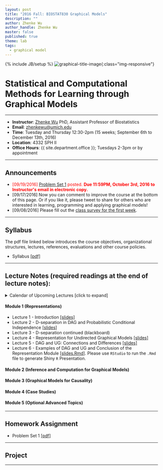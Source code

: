 ```yaml
---
layout: post
title: "2016 Fall: BIOSTAT830 Graphical Models"
description: ""
author: Zhenke Wu
author_handle: Zhenke Wu
master: false
published: true
theme: lab
tags: 
  - graphical model
---
```

{% include JB/setup %}
![graphical-title-image](http://d29qn7q9z0j1p6.cloudfront.net/content/roypta/371/1984/20120222/F4.large.jpg){:class="img-responsive"}

# Statistical and Computational Methods for Learning through Graphical Models
------

* **Instructor**: [Zhenke Wu](http://zhenkewu.com) PhD, Assistant Professor of Biostatistics
* **Email**: zhenkewu@umich.edu
* **Time**: Tuesday and Thursday 12:30-2pm (15 weeks; September 6th to December 13th, 2016)
* **Location**: 4332 SPH II
* **Office Hours**: {{ site.department.office }}; Tuesdays 2-3pm or by appointment

------

## Announcements

* <span style="color:red;"> [09/19/2016] [Problem Set 1](/assets/pdfs/slides/teaching/2016/biostat830/homework/ps1.pdf) posted. **Due 11:59PM, October 3rd, 2016 to Instructor's email in electronic copy.** </span>
* [09/17/2016] Now you can comment to improve the course at the bottom of this page. Or if you like it, please tweet to share for others who are interested in learning, programming and applying graphical models!
* [09/08/2016] Please fill out the [class survey for the first week](https://goo.gl/forms/q4mwWHG8RkNeJMH83).

------

## Syllabus

The pdf file linked below introduces the course objectives, organizational structures, lectures, references, evaluations and other course policies.

* Syllabus [[pdf]](/assets/pdfs/slides/teaching/2016/biostat830/BIOSTAT830-syllabus.pdf)

------

## Lecture Notes (required readings at the end of lecture notes):

<details>
  <summary>Calendar of Upcoming Lectures [click to expand]</summary>
  <div class="span3">
<div id="upcoming"></div><!--/span-->
</div>
<div class="span9">
	<iframe src="https://calendar.google.com/calendar/embed?src=m1v75gnveubh3skivkbqhsbdvk%40group.calendar.google.com&ctz=America/New_York" style=" border-width:0 " width="100%" height="600" frameborder="0" scrolling="no"></iframe>
</div><!--/span-->
</details>

#### Module 1 (Representations)
+ Lecture 1 - Introduction [[slides]](/assets/pdfs/slides/teaching/2016/biostat830/lecture_notes/Lecture1.pdf)
+ Lecture 2 - D-separation in DAG and Probabilistic Conditional Independence [[slides]](/assets/pdfs/slides/teaching/2016/biostat830/lecture_notes/Lecture2.pdf)
+ Lecture 3 - D-separation continued (blackboard)
+ Lecture 4 - Representation for Undirected Graphical Models [[slides]](/assets/pdfs/slides/teaching/2016/biostat830/lecture_notes/Lecture4.pdf)
+ Lecture 5 - DAG and UG: Connections and Differences [[slides]](/assets/pdfs/slides/teaching/2016/biostat830/lecture_notes/Lecture5.pdf)
+ Lecture 6 - Examples of DAG and UG and Conclusion of the Representation Module [[slides.Rmd]](/assets/pdfs/slides/teaching/2016/biostat830/lecture_notes/Lecture6.Rmd). Please use `RStudio` to run the `.Rmd` file to generate Shiny `R` Presentation.

#### Module 2 (Inference and Computation for Graphical Models)

#### Module 3 (Graphical Models for Causality)
 
#### Module 4 (Case Studies)

#### Module 5 (Optional Advanced Topics)

------

## Homework Assignment

* Problem Set 1 [[pdf]](/assets/pdfs/slides/teaching/2016/biostat830/homework/ps1.pdf)

------

## Project

------



